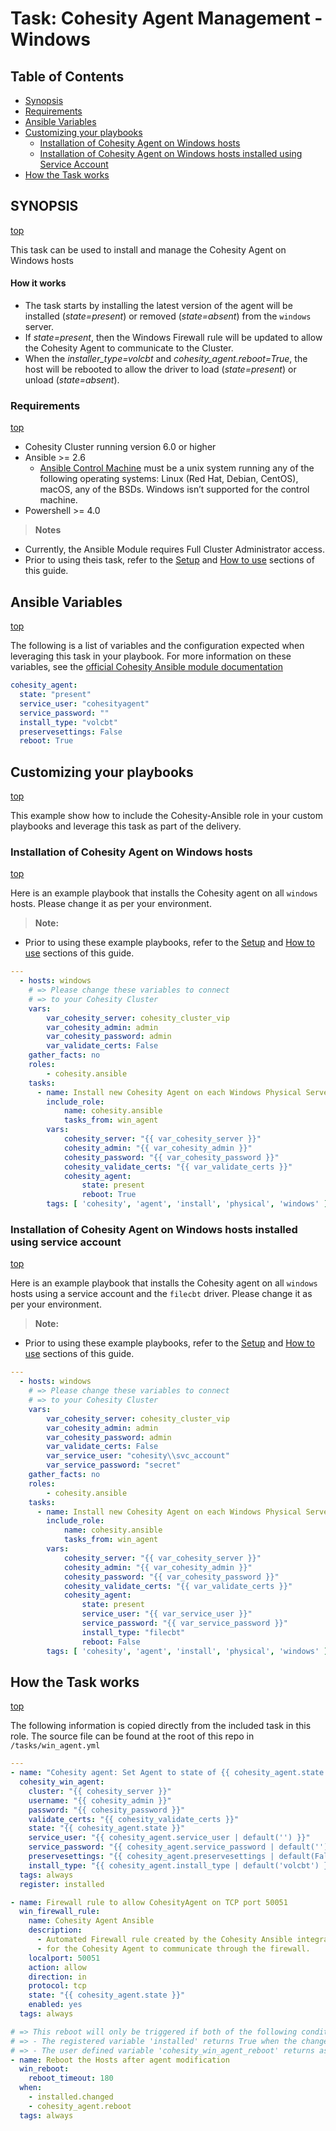 # Task: Cohesity Agent Management - Windows

## Table of Contents
- [Synopsis](#synopsis)
- [Requirements](#requirements)
- [Ansible Variables](#Ansible-Variables)
- [Customizing your playbooks](#Customizing-your-playbooks)
  - [Installation of Cohesity Agent on Windows hosts](#Installation-of-Cohesity-Agent-on-Windows-hosts)
  - [Installation of Cohesity Agent on Windows hosts installed using Service Account](#Installation-of-Cohesity-Agent-on-Windows-hosts-installed-using-Service-Account)
- [How the Task works](#How-the-Task-works)

## SYNOPSIS
[top](#task-cohesity-agent-management-windows)

This task can be used to install and manage the Cohesity Agent on Windows hosts

#### How it works
- The task starts by installing the latest version of the agent will be installed (*state=present*) or removed (*state=absent*) from the `windows` server.
- If *state=present*, then the Windows Firewall rule will be updated to allow the Cohesity Agent to communicate to the Cluster.
- When the *installer_type=volcbt* and *cohesity_agent.reboot=True*, the host will be rebooted to allow the driver to load (*state=present*) or unload (*state=absent*).

### Requirements
[top](#task-cohesity-agent-management-windows)

* Cohesity Cluster running version 6.0 or higher
* Ansible >= 2.6
  * [Ansible Control Machine](https://docs.ansible.com/ansible/latest/installation_guide/intro_installation.html#control-machine-requirements) must be a unix system running any of the following operating systems: Linux (Red Hat, Debian, CentOS), macOS, any of the BSDs. Windows isn’t supported for the control machine.
* Powershell >= 4.0

> **Notes**
  - Currently, the Ansible Module requires Full Cluster Administrator access.
  - Prior to using theis task, refer to the [Setup](/setup.md) and [How to use](/how-to-use.md) sections of this guide.

## Ansible Variables
[top](#task-cohesity-agent-management-windows)

The following is a list of variables and the configuration expected when leveraging this task in your playbook.  For more information on these variables, see the [official Cohesity Ansible module documentation](/modules/cohesity_win_agent.md?id=syntax)
```yaml
cohesity_agent:
  state: "present"
  service_user: "cohesityagent"
  service_password: ""
  install_type: "volcbt"
  preservesettings: False
  reboot: True
```
## Customizing your playbooks
[top](#task-cohesity-agent-management-windows)

This example show how to include the Cohesity-Ansible role in your custom playbooks and leverage this task as part of the delivery.

### Installation of Cohesity Agent on Windows hosts
[top](#task-cohesity-agent-management-windows)

Here is an example playbook that installs the Cohesity agent on all `windows` hosts. Please change it as per your environment.
> **Note:**
  - Prior to using these example playbooks, refer to the [Setup](/setup.md) and [How to use](/how-to-use.md) sections of this guide.

```yaml
---
  - hosts: windows
    # => Please change these variables to connect
    # => to your Cohesity Cluster
    vars:
        var_cohesity_server: cohesity_cluster_vip
        var_cohesity_admin: admin
        var_cohesity_password: admin
        var_validate_certs: False
    gather_facts: no
    roles:
        - cohesity.ansible
    tasks:
      - name: Install new Cohesity Agent on each Windows Physical Server
        include_role:
            name: cohesity.ansible
            tasks_from: win_agent
        vars:
            cohesity_server: "{{ var_cohesity_server }}"
            cohesity_admin: "{{ var_cohesity_admin }}"
            cohesity_password: "{{ var_cohesity_password }}"
            cohesity_validate_certs: "{{ var_validate_certs }}"
            cohesity_agent:
                state: present
                reboot: True
        tags: [ 'cohesity', 'agent', 'install', 'physical', 'windows' ]
```

### Installation of Cohesity Agent on Windows hosts installed using service account
[top](#task-cohesity-agent-management-windows)

Here is an example playbook that installs the Cohesity agent on all `windows` hosts using a service account and the `filecbt` driver. Please change it as per your environment.
> **Note:**
  - Prior to using these example playbooks, refer to the [Setup](/setup.md) and [How to use](/how-to-use.md) sections of this guide.

```yaml
---
  - hosts: windows
    # => Please change these variables to connect
    # => to your Cohesity Cluster
    vars:
        var_cohesity_server: cohesity_cluster_vip
        var_cohesity_admin: admin
        var_cohesity_password: admin
        var_validate_certs: False
        var_service_user: "cohesity\\svc_account"
        var_service_password: "secret"
    gather_facts: no
    roles:
        - cohesity.ansible
    tasks:
      - name: Install new Cohesity Agent on each Windows Physical Server
        include_role:
            name: cohesity.ansible
            tasks_from: win_agent
        vars:
            cohesity_server: "{{ var_cohesity_server }}"
            cohesity_admin: "{{ var_cohesity_admin }}"
            cohesity_password: "{{ var_cohesity_password }}"
            cohesity_validate_certs: "{{ var_validate_certs }}"
            cohesity_agent:
                state: present
                service_user: "{{ var_service_user }}"
                service_password: "{{ var_service_password }}"
                install_type: "filecbt"
                reboot: False
        tags: [ 'cohesity', 'agent', 'install', 'physical', 'windows' ]
```

## How the Task works
[top](#task-cohesity-agent-management-windows)

The following information is copied directly from the included task in this role.  The source file can be found at the root of this repo in `/tasks/win_agent.yml`
```yaml
---
- name: "Cohesity agent: Set Agent to state of {{ cohesity_agent.state | default('present') }}"
  cohesity_win_agent:
    cluster: "{{ cohesity_server }}"
    username: "{{ cohesity_admin }}"
    password: "{{ cohesity_password }}"
    validate_certs: "{{ cohesity_validate_certs }}"
    state: "{{ cohesity_agent.state }}"
    service_user: "{{ cohesity_agent.service_user | default('') }}"
    service_password: "{{ cohesity_agent.service_password | default('') }}"
    preservesettings: "{{ cohesity_agent.preservesettings | default(False)}}"
    install_type: "{{ cohesity_agent.install_type | default('volcbt') }}"
  tags: always
  register: installed

- name: Firewall rule to allow CohesityAgent on TCP port 50051
  win_firewall_rule:
    name: Cohesity Agent Ansible
    description:
      - Automated Firewall rule created by the Cohesity Ansible integration to allow
      - for the Cohesity Agent to communicate through the firewall.
    localport: 50051
    action: allow
    direction: in
    protocol: tcp
    state: "{{ cohesity_agent.state }}"
    enabled: yes
  tags: always

# => This reboot will only be triggered if both of the following conditions are true:
# => - The registered variable 'installed' returns True when the changed state is queried.
# => - The user defined variable 'cohesity_win_agent_reboot' returns as True.
- name: Reboot the Hosts after agent modification
  win_reboot:
    reboot_timeout: 180
  when:
    - installed.changed
    - cohesity_agent.reboot
  tags: always
```